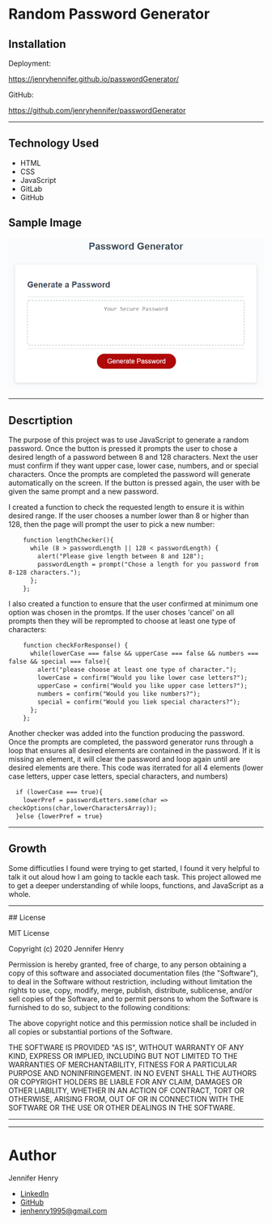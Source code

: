# Random Password Generator

## Installation

Deployment:

 https://jenryhennifer.github.io/passwordGenerator/

GitHub:

 https://github.com/jenryhennifer/passwordGenerator

<hr>

## Technology Used

* HTML
* CSS
* JavaScript
* GitLab
* GitHub

## Sample Image

![Sample](Assets/03-javascript-homework-demo.png)

<hr>

## Descrtiption

The purpose of this project was to use JavaScript to generate a random password. Once the button is pressed it prompts the user to chose a desired length of a password between 8 and 128 characters. Next the user must confirm if they want upper case, lower case, numbers, and or special characters. Once the prompts are completed the password will generate automatically on the screen. If the button is pressed again, the user with be given the same prompt and a new password.

I created a function to check the requested length to ensure it is within desired range. If the user chooses a number lower than 8 or higher than 128, then the page will prompt the user to pick a new number:
```    
    function lengthChecker(){
      while (8 > passwordLength || 128 < passwordLength) {
        alert("Please give length between 8 and 128");
        passwordLength = prompt("Chose a length for you password from 8-128 characters.");
      };
    };
```
I also created a function to ensure that the user confirmed at minimum one option was chosen in the promtps. If the user choses 'cancel' on all prompts then they will be reprompted to choose at least one type of characters:
```
    function checkForResponse() {
      while(lowerCase === false && upperCase === false && numbers === false && special === false){
        alert("please choose at least one type of character.");
        lowerCase = confirm("Would you like lower case letters?");
        upperCase = confirm("Would you like upper case letters?");
        numbers = confirm("Would you like numbers?");
        special = confirm("Would you liek special characters?");
      };
    };
```

Another checker was added into the function producing the password. Once the prompts are completed, the password generator runs through a loop that ensures all desired elements are contained in the password. If it is missing an element, it will clear the password and loop again until are desired elements are there. This code was iterrated for all 4 elements (lower case letters, upper case letters, special characters, and numbers)
```
  if (lowerCase === true){
    lowerPref = passwordLetters.some(char => checkOptions(char,lowerCharactersArray));
  }else {lowerPref = true}
```

<hr>

## Growth

Some difficutlies I found were trying to get started, I found it very helpful to talk it out aloud how I am going to tackle each task. This project allowed me to get a deeper understanding of while loops, functions, and JavaScript as a whole.

<hr>
## License

MIT License

Copyright (c) 2020 Jennifer Henry

Permission is hereby granted, free of charge, to any person obtaining a copy of this software and associated documentation files (the "Software"), to deal in the Software without restriction, including without limitation the rights to use, copy, modify, merge, publish, distribute, sublicense, and/or sell copies of the Software, and to permit persons to whom the Software is furnished to do so, subject to the following conditions:

The above copyright notice and this permission notice shall be included in all copies or substantial portions of the Software.

THE SOFTWARE IS PROVIDED "AS IS", WITHOUT WARRANTY OF ANY KIND, EXPRESS OR IMPLIED, INCLUDING BUT NOT LIMITED TO THE WARRANTIES OF MERCHANTABILITY, FITNESS FOR A PARTICULAR PURPOSE AND NONINFRINGEMENT. IN NO EVENT SHALL THE AUTHORS OR COPYRIGHT HOLDERS BE LIABLE FOR ANY CLAIM, DAMAGES OR OTHER LIABILITY, WHETHER IN AN ACTION OF CONTRACT, TORT OR OTHERWISE, ARISING FROM, OUT OF OR IN CONNECTION WITH THE SOFTWARE OR THE USE OR OTHER DEALINGS IN THE SOFTWARE.

<hr />
<hr />

# Author

Jennifer Henry

* [LinkedIn](https://www.linkedin.com/in/jennifer-henry-4a540a149/)
* [GitHub](https://github.com/jenryhennifer)
* jenhenry1995@gmail.com
